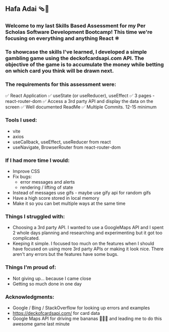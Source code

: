 ## Hafa Adai 🩴🪷

### Welcome to my last Skills Based Assessment for my Per Scholas Software Development Bootcamp! This time we're focusing on everything and anything React ⚛️

### To showcase the skills I've learned, I developed a simple gambling game using the deckofcardsapi.com API. The objective of the game is to accumulate the money while betting on which card you think will be drawn next.

### The requirements for this assessment were:

✅ React Application
✅ useState (or useReducer), useEffect
✅ 3 pages - react-router-dom
✅ Access a 3rd party API and display the data on the screen
✅ Well documented ReadMe
✅ Multiple Commits. 12-15 minimum

### Tools I used:

- vite
- axios
- useCallback, useEffect, useReducer from react
- useNavigate, BrowserRouter from react-router-dom

### If I had more time I would:

- Improve CSS
- Fix bugs:
  - error messages and alerts
  - rendering / lifting of state
- Instead of messages use gifs - maybe use gify api for random gifs
- Have a high score stored in local memory
- Make it so you can bet multiple ways at the same time

### Things I struggled with:

- Choosing a 3rd party API. I wanted to use a GoogleMaps API and I spent 2 whole days planning and researching and experimenting but it got too complicated.
- Keeping it simple. I focused too much on the features when I should have focused on using more 3rd party APIs or making it look nice. There aren't any errors but the features have some bugs.

### Things I'm proud of:

- Not giving up... because I came close
- Getting so much done in one day

### Acknowledgments:

- Google / Bing / StackOverflow for looking up errors and examples
- https://deckofcardsapi.com/ for card data
- Google Maps API for driving me bananas 🍌🍌🍌 and leading me to do this awesome game last minute
